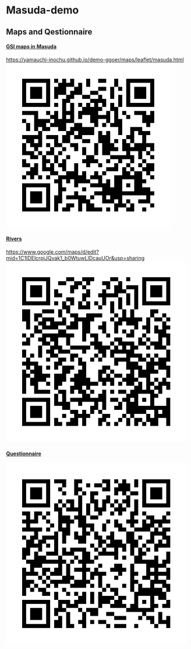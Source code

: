 # Masuda-demo



## Maps and Qestionnaire

#### [GSI maps in Masuda](https://yamauchi-inochu.github.io/demo-ggoer/maps/leaflet/masuda.html)
https://yamauchi-inochu.github.io/demo-ggoer/maps/leaflet/masuda.html
![](reader1.png) 


#### [Rivers](https://www.google.com/maps/d/edit?mid=1C1IDElcrpjJQvak1_b0WtuwLlDcauUOr&usp=sharing)
https://www.google.com/maps/d/edit?mid=1C1IDElcrpjJQvak1_b0WtuwLlDcauUOr&usp=sharing
![](reader2.png)

#### [Questionnaire](https://docs.google.com/forms/d/1g0No6yOvFR7R7CICzSF1pPwd-k_LxWnZmAW90OANrWU/edit)
![](reader3.png)
